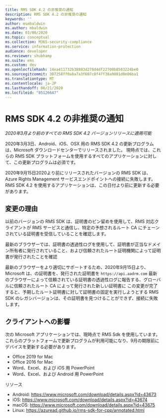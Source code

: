```yaml
---
title: RMS SDK 4.2 の非推奨の通知
description: RMS SDK 4.2 の非推奨の通知
keywords: ''
author: msmbaldwin
ms.author: mbaldwin
ms.date: 03/08/2020
ms.topic: conceptual
ms.collection: M365-security-compliance
ms.service: information-protection
audience: developer
ms.reviewer: shubhamp
ms.suite: ems
ms.custom: dev
ms.openlocfilehash: 14ea411732b38883d278d4df22700b8503224be0
ms.sourcegitcommit: 307258ff0a8a7a3f607c8f47f38a9801d0e06ba1
ms.translationtype: MT
ms.contentlocale: ja-JP
ms.lasthandoff: 06/21/2020
ms.locfileid: "85126647"
---
```

# <a name="rms-sdk-42-deprecation-notice"></a>RMS SDK 4.2 の非推奨の通知 

*2020年3月より前のすべての RMS SDK 4.2 バージョンリリースに適用可能*

2020年3月3日、Android、iOS、OSX 用の RMS SDK 4.2 の更新プログラムは、Microsoft ダウンロードセンターでリリースされました。 現時点では、これらの RMS SDK プラットフォームを使用するすべてのアプリケーションに対して、この更新プログラムは必須です。  

2020年9月15日2020より前にリリースされたバージョンの RMS SDK は、Azure Rights Management サービスエンドポイントへの接続に失敗します。 RMS SDK 4.2 を使用するアプリケーションは、この日付より前に更新する必要があります。 

## <a name="reason-for-change"></a>変更の理由 

以前のバージョンの RMS SDK は、証明書のピン留めを使用して、RMS 対応クライアントが RMS サービスと通信し、特定の予想されるルート CA にチェーンされている証明書を受信していることを確認します。  

最新のブラウザーでは、証明書の透過性ログを使用して、証明書が正当なドメイン所有者に発行されていること、および信頼されたルート証明機関によって証明書が発行されたことを確認  

最新のブラウザーをより適切にサポートするため、2020年9月15日より、Microsoft は、の証明書を、発行された証明書を `https://api.aadrm.com` 最新のブラウザーによって信頼されている証明書の透過性ログに報告する、グローバルに信頼されたルート CA によって発行された新しい証明書に この変更が完了すると、予期したルート証明書に対して証明書の固定を実行しようとする RMS SDK のレガシバージョンは、その証明書を見つけることができず、接続に失敗します。  

## <a name="client-impact"></a>クライアントへの影響 

次の Microsoft アプリケーションでは、現時点で RMS Sdk を使用しています。 これらのプラットフォームで更新プログラムが利用可能になり、9月の期限前にデバイスを更新する必要があります。 

- Office 2019 for Mac 
- Office 2016 for Mac 
- Word、Excel、および iOS 用 PowerPoint 
- Word、Excel、および Android 用 PowerPoint 

リソース 

- Android: https://www.microsoft.com/download/details.aspx?id=43673
- iOS: https://www.microsoft.com/download/details.aspx?id=43674 
- macOS: https://www.microsoft.com/download/details.aspx?id=43675 
- Linux: https://azuread.github.io/rms-sdk-for-cpp/annotated.html